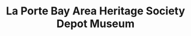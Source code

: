 ---
layout: repo
title: "La Porte Bay Area Heritage Society Depot Museum"
id: 17454
permalink: repos/17454/
---